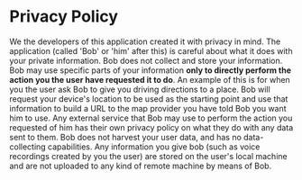 # Privacy Policy
We the developers of this application created it with privacy in mind. The application (called 'Bob' or 'him' after this) is careful about what it does with your private information. Bob does not collect and store your information. Bob may use specific parts of your information **only to directly perform the action you the user have requested it to do**. An example of this is for when you the user ask Bob to give you driving directions to a place. Bob will request your device's location to be used as the starting point and use that information to build a URL to the map provider you have told Bob you want him to use. Any external service that Bob may use to perform the action you requested of him has their own privacy policy on what they do with any data sent to them. Bob does not harvest your user data, and has no data-collecting capabilities. Any information you give bob (such as voice recordings created by you the user) are stored on the user's local machine and are not uploaded to any kind of remote machine by means of Bob.
